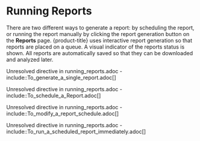 # Running Reports

There are two different ways to generate a report: by scheduling the
report, or running the report manually by clicking the report generation
button on the **Reports** page. {product-title} uses interactive report
generation so that reports are placed on a queue. A visual indicator of
the reports status is shown. All reports are automatically saved so that
they can be downloaded and analyzed later.

Unresolved directive in running\_reports.adoc -
include::To\_generate\_a\_single\_report.adoc\[\]

Unresolved directive in running\_reports.adoc -
include::To\_schedule\_a\_Report.adoc\[\]

Unresolved directive in running\_reports.adoc -
include::To\_modify\_a\_report\_schedule.adoc\[\]

Unresolved directive in running\_reports.adoc -
include::To\_run\_a\_scheduled\_report\_immediately.adoc\[\]
